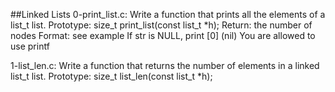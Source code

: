 ##Linked Lists
0-print_list.c: Write a function that prints all the elements of a list_t list.
Prototype: size_t print_list(const list_t *h);
Return: the number of nodes
Format: see example
If str is NULL, print [0] (nil)
You are allowed to use printf

1-list_len.c: Write a function that returns the number of elements in a linked list_t list.
Prototype: size_t list_len(const list_t *h);
